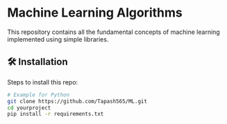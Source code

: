 # Machine Learning Algorithms

This repository contains all the fundamental concepts of machine learning implemented using simple libraries.




## 🛠️ Installation

Steps to install this repo:

```bash
# Example for Python
git clone https://github.com/Tapash565/ML.git
cd yourproject
pip install -r requirements.txt
